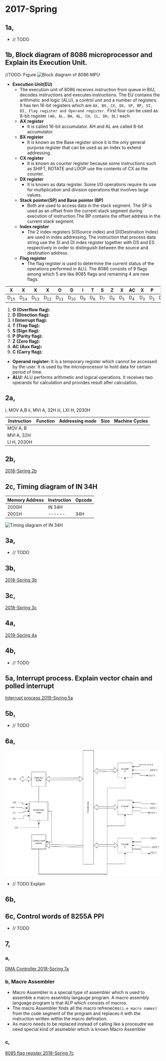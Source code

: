 # 2017-Spring

## 1a, 

- // TODO

## 1b, Block diagram of 8086 microprocessor and Explain its Execution Unit.

//TODO: Figure
![Block diagram of 8086 MPU](../photos/)

- **Execution Unit(EU)**
	- The execution unit of 8086 receives instruction from queue in BIU, decodes instructions and executes instructions. The EU contains the arithmetic and logic (ALU), a control unit and a number of registers. It has ten 16-bit registers which are `AX, BX, CX, DX, SP, BP, SI, DI, Flag register and Operand register.` First four can be used as 8-bit register `(AH, AL, BH, BL, CH, CL, DH, DL)` each.
	- **AX register**
		- It is called 16-bit accumulator. AH and AL are called 8-bit accumulator.
	- **BX register**
		- It is known as the Base register since it is the only general purpose register that can be used as an index to extend addressing.
	- **CX register**
		- It is known as counter register because some instructions such as SHIFT, ROTATE and LOOP use the contents of CX as the counter.
	- **DX register**
		- It is known as data register. Some I/O operations require its use for multiplication and division operations that involves large values.
	- **Stack pointer(SP) and Base pointer (BP)**
		- Both are used to access data in the stack segment. The SP is used as an offset from the current stack segment during execution of instruction.The BP contains the offset address in the current stack segment.
	- **Index register**
		- The 2 index registers SI(Source index) and DI(Destination Index) are used in index addressing. The instruction that process data string use the SI and DI index register together with DS and ES respectively in order to distinguish between the source and destination address.
	- **Flag register**
		- The flag register is used to determine the current status of the operations performed in ALU. The 8086 consists of 9 flags among which 5 are like 8085 flags and remaining 4 are new flags.

|X|X|X|X|O|D|I|T|S|Z|X|AC|X|P|X|CY|
|--|--|--|--|--|--|--|--|--|--|--|--|--|--|---|--|
|D<sub>15</sub>|D<sub>14</sub>|D<sub>13</sub>|D<sub>12</sub>|D<sub>11</sub>|D<sub>10</sub>|D<sub>9</sub>|D<sub>8</sub>|D<sub>7</sub>|D<sub>6</sub>|D<sub>5</sub>|D<sub>4</sub>|D<sub>3</sub>|D<sub>2</sub>|D<sub>1</sub>|D<sub>0</sub>|

1. **O (Overflow flag):** 
2. **D (Direction flag):** 
3. **I (Interrupt flag):** 
4. **T (Trap flag):** 
5. **S (Sign flag):**
6. **P (Parity flag):**
7. **Z (Zero flag):**
8. **AC (Aux flag):**
9. **C (Carry flag):**

- **Operand register:** It is a temporary register which cannot be accessed by the user. It is used by the microprocessor to hold data for certain period of time.
- **ALU:** ALU performs arithmetic and logical operations. It receives two operands for calculation and provides result after calculation.

## 2a, 

i, MOV A,B
ii, MVI A, 32H
iii, LXI H, 2030H

|Instruction|Function|Addressing mode|Size|Machine Cycles|
|--|--|--|--|--|
|MOV A, B|||||
|MVI A, 32H||||
|LI H, 2030H||||

## 2b, 

[2018-Spring 2b](https://github.com/Alson33/Notes_Old_question_solutions/blob/master/3rd-Semester/MP/old_questions/2018-spring.md)

## 2c, Timing diagram of IN 34H

|Memory Address|Instruction|Opcode|
|--|--|--|
|2000H|IN 34H||
|2001H|------|34H|

![Timing diagram of IN 34H](../photos/)

## 3a,

- // TODO

## 3b,

[2018-Spring 3b](https://github.com/Alson33/Notes_Old_question_solutions/blob/master/3rd-Semester/MP/old_questions/2018-spring.md)

## 3c,

[2018-Spring 3c](https://github.com/Alson33/Notes_Old_question_solutions/blob/master/3rd-Semester/MP/old_questions/2018-spring.md)

## 4a,

[2019-Spring 4a](https://github.com/Alson33/Notes_Old_question_solutions/blob/master/3rd-Semester/MP/old_questions/2019-spring.md)

## 4b,

- // TODO

## 5a, Interrupt process. Explain vector chain and polled interrupt

[Interrupt process 2019-Spring 5a](https://github.com/Alson33/Notes_Old_question_solutions/blob/master/3rd-Semester/MP/old_questions/2019-spring.md)

## 5b, 

- // TODO

## 6a, 

![Block diagram of 8254 PIT](../photos/8254PIT.png)

- // TODO Explain

## 6b, 

[]()

## 6c, Control words of 8255A PPI

- // TODO

## 7,

### a,

[DMA Controller 2018-Spring 7a](https://github.com/Alson33/Notes_Old_question_solutions/blob/master/3rd-Semester/MP/old_questions/2018-spring.md)

### b, Macro Assembler

- Macro Assembler is a special type of assembler which is used to assemble a macro assembly langauge program. A macro assembly language program is that ALP which consists of macros.
- The macro Assembler finds all the macro refreneces`(i.e macro names)` from the code segment of the program and replaces it with the instruction written within the macro defination.
- As macro needs to be replaced instead of calling like a proceudre we need special kind of assmebler which is known Macro Assembler

### c, 

[8085 flag register 2018-Spring 7c](https://github.com/Alson33/Notes_Old_question_solutions/blob/master/3rd-Semester/MP/old_questions/2018-spring.md)
